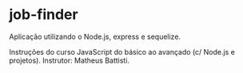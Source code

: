 # job-finder
 Aplicação utilizando o Node.js, express e sequelize.

 Instruções do curso JavaScript do básico ao avançado (c/ Node.js e projetos).
 Instrutor: Matheus Battisti.

